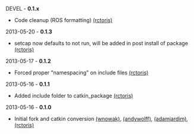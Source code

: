 DEVEL - **0.1.x**
 * Code cleanup (ROS formatting) [(rctoris)](https://github.com/rctoris/)

2013-05-20 - **0.1.3**
 * setcap now defaults to not run, will be added in post install of package [(rctoris)](https://github.com/rctoris/)

2013-05-17 - **0.1.2**
 * Forced proper "namespacing" on include files [(rctoris)](https://github.com/rctoris/)

2013-05-16 - **0.1.1**
 * Added include folder to catkin_package [(rctoris)](https://github.com/rctoris/)

2013-05-16 - **0.1.0**
 * Initial fork and catkin conversion [(wnowak)](https://github.com/wnowak), [(andywolff)](https://github.com/andywolff/), [(adamjardim)](https://github.com/adamjardim/), [(rctoris)](https://github.com/rctoris/)
